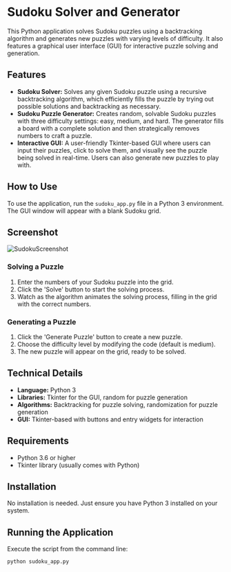 # Sudoku Solver and Generator

This Python application solves Sudoku puzzles using a backtracking algorithm and generates new puzzles with varying levels of difficulty. It also features a graphical user interface (GUI) for interactive puzzle solving and generation.

## Features

- **Sudoku Solver:** Solves any given Sudoku puzzle using a recursive backtracking algorithm, which efficiently fills the puzzle by trying out possible solutions and backtracking as necessary.
- **Sudoku Puzzle Generator:** Creates random, solvable Sudoku puzzles with three difficulty settings: easy, medium, and hard. The generator fills a board with a complete solution and then strategically removes numbers to craft a puzzle.
- **Interactive GUI:** A user-friendly Tkinter-based GUI where users can input their puzzles, click to solve them, and visually see the puzzle being solved in real-time. Users can also generate new puzzles to play with.

## How to Use

To use the application, run the `sudoku_app.py` file in a Python 3 environment. The GUI window will appear with a blank Sudoku grid.

## Screenshot

![SudokuScreenshot](https://github.com/AmooniG/Sudoku-Solver/assets/111950883/882fa1c0-5465-462d-afc5-57b14588dc1f)

### Solving a Puzzle

1. Enter the numbers of your Sudoku puzzle into the grid.
2. Click the 'Solve' button to start the solving process.
3. Watch as the algorithm animates the solving process, filling in the grid with the correct numbers.

### Generating a Puzzle

1. Click the 'Generate Puzzle' button to create a new puzzle.
2. Choose the difficulty level by modifying the code (default is medium).
3. The new puzzle will appear on the grid, ready to be solved.

## Technical Details

- **Language:** Python 3
- **Libraries:** Tkinter for the GUI, random for puzzle generation
- **Algorithms:** Backtracking for puzzle solving, randomization for puzzle generation
- **GUI:** Tkinter-based with buttons and entry widgets for interaction

## Requirements

- Python 3.6 or higher
- Tkinter library (usually comes with Python)

## Installation

No installation is needed. Just ensure you have Python 3 installed on your system.

## Running the Application

Execute the script from the command line:

```bash
python sudoku_app.py
